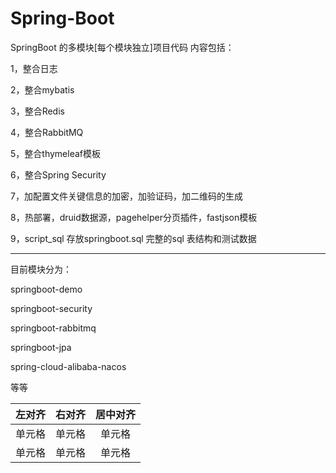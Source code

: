 # Spring-Boot
SpringBoot 的多模块[每个模块独立]项目代码
内容包括：

1，整合日志

2，整合mybatis

3，整合Redis

4，整合RabbitMQ

5，整合thymeleaf模板

6，整合Spring Security

7，加配置文件关键信息的加密，加验证码，加二维码的生成

8，热部署，druid数据源，pagehelper分页插件，fastjson模板

9，script_sql 存放springboot.sql  完整的sql  表结构和测试数据

---

目前模块分为：

<module>springboot-demo</module>

<module>springboot-security</module> 

<module>springboot-rabbitmq</module>

<module>springboot-jpa</module>

<module>spring-cloud-alibaba-nacos</module>

等等

| 左对齐 | 右对齐 | 居中对齐 |
| :----- | -----: | :------: |
| 单元格 | 单元格 |  单元格  |
| 单元格 | 单元格 |  单元格  |

